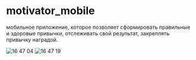 # motivator_mobile

 мобильное приложение, которое позволяет сформировать правильные и здоровые привычки, отслеживать свой результат, закреплять привычку наградой.




![16 47 04](https://user-images.githubusercontent.com/76152377/111630420-c9683680-880b-11eb-917a-e91d22e96b05.png)
![16 47 19](https://user-images.githubusercontent.com/76152377/111630473-d5ec8f00-880b-11eb-80b6-f382262d226d.png)

